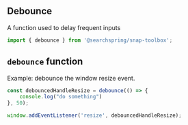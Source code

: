 ## Debounce
A function used to delay frequent inputs

```typescript
import { debounce } from '@searchspring/snap-toolbox';
```

## `debounce` function
Example: debounce the window resize event.

```typescript
const debouncedHandleResize = debounce(() => {
    console.log("do something")
}, 50);

window.addEventListener('resize', debouncedHandleResize);
```
